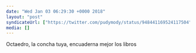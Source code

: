 ```yaml
---
date: "Wed Jan 03 06:29:30 +0000 2018"
layout: "post"
syndicateUrl: ["https://twitter.com/pudymody/status/948441169524117504"]
media: []
---
```

Octaedro, la concha tuya, encuaderna mejor los libros